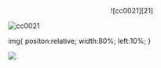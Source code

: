 



<div align=center>
![cc0021][21]
</div>

![cc0021][21]

[21]:https://raw.githubusercontent.com/TongxinV/GFM-i-GitUse/master/1.0/cc021.jpg

img{
  positon:relative;
  width:80%;
  left:10%;
}

![](https://raw.githubusercontent.com/TongxinV/GFM-i-GitUse/master/1.0/%E5%BE%AE%E5%8D%9A%E5%9B%BE%E7%89%87.jpg)
